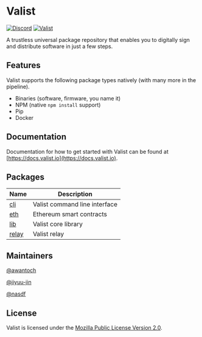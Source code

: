 # Valist

[![Discord](https://img.shields.io/discord/785535462311591976)](https://discord.com/channels/785535462311591976)
[![Valist](https://img.shields.io/badge/valist-published-blue)](https://app.valist.io/valist)

A trustless universal package repository that enables you to digitally sign and distribute software in just a few steps.

## Features

Valist supports the following package types natively (with many more in the pipeline).

* Binaries (software, firmware, you name it)
* NPM (native `npm install` support)
* Pip
* Docker

## Documentation

Documentation for how to get started with Valist can be found at [https://docs.valist.io](https://docs.valist.io).

## Packages

| Name | Description |
| ---- | ----------- |
| [cli](./cli) | Valist command line interface |
| [eth](./eth) | Ethereum smart contracts |
| [lib](./lib) | Valist core library |
| [relay](./relay) | Valist relay |

## Maintainers

[@awantoch](https://github.com/awantoch)

[@jiyuu-jin](https://github.com/jiyuu-jin)

[@nasdf](https://github.com/nasdf)

## License

Valist is licensed under the [Mozilla Public License Version 2.0](https://www.mozilla.org/en-US/MPL/2.0/).
